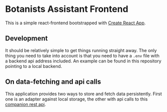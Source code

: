 # Botanists Assistant Frontend

This is a simple react-frontend bootstrapped with [Create React App](https://github.com/facebook/create-react-app).

## Development

It should be relatively simple to get things running straight away. The only thing you need to take into account is that you need to have a `.env` file with a backend api address included. An example can be found in this repository pointing to a local backend.

## On data-fetching and api calls

This application provides two ways to store and fetch data persistently. First one is an adapter against local storage, the other with api calls to this [companion rest api](https://github.com/juliusrajala/plant-backend).
